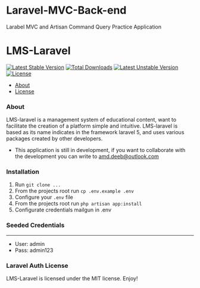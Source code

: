 # Laravel-MVC-Back-end
Larabel MVC and Artisan Command Query Practice Application

# LMS-Laravel
[![Latest Stable Version](https://poser.pugx.org/lms-laravel/lms-laravel/v/stable)](https://packagist.org/packages/lms-laravel/lms-laravel)
[![Total Downloads](https://poser.pugx.org/lms-laravel/lms-laravel/downloads)](https://packagist.org/packages/lms-laravel/lms-laravel)
[![Latest Unstable Version](https://poser.pugx.org/lms-laravel/lms-laravel/v/unstable)](https://packagist.org/packages/lms-laravel/lms-laravel)
[![License](https://poser.pugx.org/lms-laravel/lms-laravel/license)](https://packagist.org/packages/lms-laravel/lms-laravel)

- [About](#about)
- [License](#license)

### About
LMS-laravel is a management system of educational content, want to facilitate the creation of a platform simple and intuitive.
LMS-laravel is based as its name indicates in the framework laravel 5, and uses various packages created by other developers.
* This application is still in development, if you want to collaborate with the development you can write to amd.deeb@outlook.com

### Installation
1. Run `git clone ...`
2. From the projects root run `cp .env.example .env`
3. Configure your `.env` file
4. From the projects root run `php artisan app:install`
5. Configurate credentials mailgun in .env

### Seeded Credentials
-------------
* User: admin
* Pass: admin123


### Laravel Auth License
LMS-Laravel is licensed under the MIT license. Enjoy!
